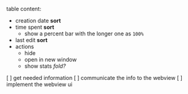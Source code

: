 table content:
- creation date __sort__
- time spent __sort__
    - show a percent bar with the longer one as `100%`
- last edit __sort__
- actions
    - hide
    - open in new window
    - show stats *fold?*

[ ] get needed information
[ ] communicate the info to the webview
[ ] implement the webview ui
